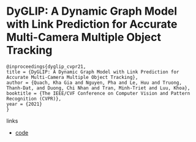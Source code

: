 # DyGLIP: A Dynamic Graph Model with Link Prediction for Accurate Multi-Camera Multiple Object Tracking


```
@inproceedings{dyglip_cvpr21,
title = {DyGLIP: A Dynamic Graph Model with Link Prediction for Accurate Multi-Camera Multiple Object Tracking},
author = {Quach, Kha Gia and Nguyen, Pha and Le, Huu and Truong, Thanh-Dat, and Duong, Chi Nhan and Tran, Minh-Triet and Luu, Khoa},
booktitle = {The IEEE/CVF Conference on Computer Vision and Pattern Recognition (CVPR)},
year = {2021}
}
```

links
- [code](https://github.com/uark-cviu/DyGLIP)
